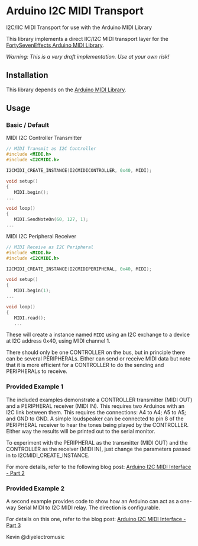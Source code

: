 # Arduino I2C MIDI Transport
I2C/IIC MIDI Transport for use with the Arduino MIDI Library

This library implements a direct IIC/I2C MIDI transport layer for the [FortySevenEffects Arduino MIDI Library](https://github.com/FortySevenEffects/arduino_midi_library).

*Warning: This is a very draft implementation.  Use at your own risk!*

## Installation

This library depends on the [Arduino MIDI Library](https://github.com/FortySevenEffects/arduino_midi_library).

## Usage
### Basic / Default

MIDI I2C Controller Transmitter

```cpp
// MIDI Transmit as I2C Controller
#include <MIDI.h>
#include <I2CMIDI.h>

I2CMIDI_CREATE_INSTANCE(I2CMIDICONTROLLER, 0x40, MIDI);

void setup()
{
   MIDI.begin();
...

void loop()
{
   MIDI.SendNoteOn(60, 127, 1);
...
```
MIDI I2C Peripheral Receiver

```cpp
// MIDI Receive as I2C Peripheral
#include <MIDI.h>
#include <I2CMIDI.h>

I2CMIDI_CREATE_INSTANCE(I2CMIDIPERIPHERAL, 0x40, MIDI);

void setup()
{
   MIDI.begin(1);
...

void loop()
{
   MIDI.read();
   ...
```
These will create a instance named `MIDI` using an I2C exchange to a device at I2C address 0x40, using MIDI channel 1.

There should only be one CONTROLLER on the bus, but in principle there can be several PERIPHERALs.  Either can send or receive MIDI data but note that it is more efficient for a CONTROLLER to do the sending and PERIPHERALs to receive.


### Provided Example 1

The included examples demonstrate a CONTROLLER transmitter (MIDI OUT) and a PERIPHERAL receiver (MIDI IN).  This requires two Arduinos with an I2C link between them.  This requires the connections: A4 to A4; A5 to A5; and GND to GND.  A simple loudspeaker can be connected to pin 8 of the PERIPHERAL receiver to hear the tones being played by the CONTROLLER.  Either way the results will be printed out to the serial monitor.

To experiment with the PERIPHERAL as the transmitter (MIDI OUT) and the CONTROLLER as the receiver (MIDI IN), just change the parameters passed in to I2CMIDI_CREATE_INSTANCE.

For more details, refer to the following blog post: [Arduino I2C MIDI Interface - Part 2](https://diyelectromusic.wordpress.com/2022/01/08/arduino-i2c-midi-interface-part-2/)

### Provided Example 2

A second example provides code to show how an Arduino can act as a one-way Serial MIDI to I2C MIDI relay.  The direction is configurable.

For details on this one, refer to the blog post: [Arduino I2C MIDI Interface - Part 3](https://diyelectromusic.wordpress.com/2022/01/09/arduino-i2c-midi-interface-part-3/)

Kevin
@diyelectromusic
